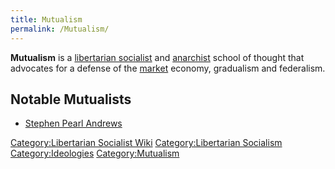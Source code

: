 ```yaml
---
title: Mutualism
permalink: /Mutualism/
---
```


**Mutualism** is a [libertarian
socialist](Libertarian_Socialism.md "wikilink") and
[anarchist](Anarchism.md "wikilink") school of thought that advocates for a
defense of the [market](Market_Economy.md "wikilink") economy, gradualism
and federalism.

## Notable Mutualists

- [Stephen Pearl Andrews](Stephen_Pearl_Andrews.md "wikilink")

[Category:Libertarian Socialist
Wiki](Category:Libertarian_Socialist_Wiki.md "wikilink")
[Category:Libertarian
Socialism](Category:Libertarian_Socialism.md "wikilink")
[Category:Ideologies](Category:Ideologies.md "wikilink")
[Category:Mutualism](Category:Mutualism.md "wikilink")